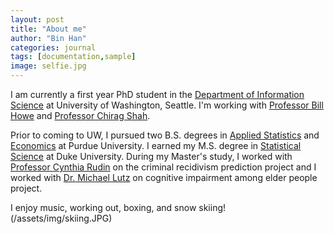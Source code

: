 ```yaml
---
layout: post
title: "About me"
author: "Bin Han"
categories: journal
tags: [documentation,sample]
image: selfie.jpg
---
```


I am currently a first year PhD student in the [Department of Information Science](https://ischool.uw.edu/) at University of Washington, Seattle. I'm working with [Professor Bill Howe](https://faculty.washington.edu/billhowe/) and [Professor Chirag Shah](https://ischool.uw.edu/people/faculty/profile/chirags).

Prior to coming to UW, I pursued two B.S. degrees in [Applied Statistics](https://www.stat.purdue.edu/) and [Economics](https://krannert.purdue.edu/academics/Economics/) at Purdue University. I earned my M.S. degree in [Statistical Science](https://stat.duke.edu/) at Duke University. During my Master's study, I worked with [Professor Cynthia Rudin](https://users.cs.duke.edu/~cynthia/) on the criminal recidivism prediction project and I worked with [Dr. Michael Lutz](https://scholars.duke.edu/person/michael.lutz) on cognitive impairment among elder people project. 

I enjoy music, working out, boxing, and snow skiing!(/assets/img/skiing.JPG)
